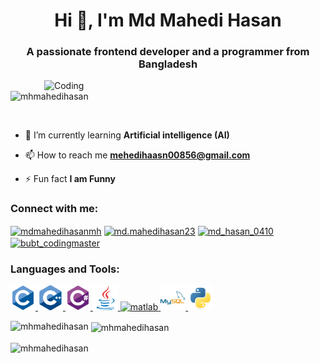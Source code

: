 <h1 align="center">Hi 👋, I'm Md Mahedi Hasan</h1>
<h3 align="center">A passionate frontend developer and a programmer from Bangladesh</h3>
<img align="right" alt="Coding" width="450"src="https://i.pinimg.com/originals/74/63/59/74635989b770a38189fff31a8ef152ea.gif">
<p align="left"> <img src="https://komarev.com/ghpvc/?username=mhmahedihasan&label=Profile%20views&color=0e75b6&style=flat" alt="mhmahedihasan" /> </p>
<p align="left"> <a href="https://twitter.com/" target="blank"><img src="https://img.shields.io/twitter/follow/?logo=twitter&style=for-the-badge" alt="" /></a> </p>

- 🌱 I’m currently learning **Artificial intelligence (AI)**

- 📫 How to reach me **mehedihaasn00856@gmail.com**

- ⚡ Fun fact **I am Funny**

<h3 align="left">Connect with me:</h3>
<p align="left">
<a href="https://linkedin.com/in/mdmahedihasanmh" target="blank"><img align="center" src="https://raw.githubusercontent.com/rahuldkjain/github-profile-readme-generator/master/src/images/icons/Social/linked-in-alt.svg" alt="mdmahedihasanmh" height="30" width="40" /></a>
<a href="https://fb.com/md.mahedihasan23" target="blank"><img align="center" src="https://raw.githubusercontent.com/rahuldkjain/github-profile-readme-generator/master/src/images/icons/Social/facebook.svg" alt="md.mahedihasan23" height="30" width="40" /></a>
<a href="https://instagram.com/md_hasan_0410" target="blank"><img align="center" src="https://raw.githubusercontent.com/rahuldkjain/github-profile-readme-generator/master/src/images/icons/Social/instagram.svg" alt="md_hasan_0410" height="30" width="40" /></a>
<a href="https://codeforces.com/profile/bubt_codingmaster" target="blank"><img align="center" src="https://raw.githubusercontent.com/rahuldkjain/github-profile-readme-generator/master/src/images/icons/Social/codeforces.svg" alt="bubt_codingmaster" height="30" width="40" /></a>
</p>

<h3 align="left">Languages and Tools:</h3>
<p align="left"> <a href="https://www.cprogramming.com/" target="_blank" rel="noreferrer"> <img src="https://raw.githubusercontent.com/devicons/devicon/master/icons/c/c-original.svg" alt="c" width="40" height="40"/> </a> <a href="https://www.w3schools.com/cpp/" target="_blank" rel="noreferrer"> <img src="https://raw.githubusercontent.com/devicons/devicon/master/icons/cplusplus/cplusplus-original.svg" alt="cplusplus" width="40" height="40"/> </a> <a href="https://www.w3schools.com/cs/" target="_blank" rel="noreferrer"> <img src="https://raw.githubusercontent.com/devicons/devicon/master/icons/csharp/csharp-original.svg" alt="csharp" width="40" height="40"/> </a> <a href="https://www.java.com" target="_blank" rel="noreferrer"> <img src="https://raw.githubusercontent.com/devicons/devicon/master/icons/java/java-original.svg" alt="java" width="40" height="40"/> </a> <a href="https://www.mathworks.com/" target="_blank" rel="noreferrer"> <img src="https://upload.wikimedia.org/wikipedia/commons/2/21/Matlab_Logo.png" alt="matlab" width="40" height="40"/> </a> <a href="https://www.mysql.com/" target="_blank" rel="noreferrer"> <img src="https://raw.githubusercontent.com/devicons/devicon/master/icons/mysql/mysql-original-wordmark.svg" alt="mysql" width="40" height="40"/> </a> <a href="https://www.python.org" target="_blank" rel="noreferrer"> <img src="https://raw.githubusercontent.com/devicons/devicon/master/icons/python/python-original.svg" alt="python" width="40" height="40"/> </a> </p>

<p><img align="left" src="https://github-readme-stats.vercel.app/api/top-langs?username=mhmahedihasan&show_icons=true&locale=en&layout=compact" alt="mhmahedihasan" /></p>

<p>&nbsp;<img align="center" src="https://github-readme-stats.vercel.app/api?username=mhmahedihasan&show_icons=true&locale=en" alt="mhmahedihasan" /></p>

<p><img align="center" src="https://github-readme-streak-stats.herokuapp.com/?user=mhmahedihasan&" alt="mhmahedihasan" /></p>
